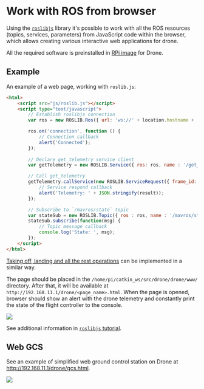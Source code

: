 # Work with ROS from browser

Using the [`roslibjs`](http://wiki.ros.org/roslibjs) library it's possible to work with all the ROS resources (topics, services, parameters) from JavaScript code within the browser, which allows creating various interactive web applications for drone.

All the required software is preinstalled in [RPi image](image.md) for Drone.

## Example

An example of a web page, working with `roslib.js`:

```html
<html>
	<script src="js/roslib.js"></script>
	<script type="text/javascript">
		// Establish roslibjs connection
		var ros = new ROSLIB.Ros({ url: 'ws://' + location.hostname + ':9090' });

		ros.on('connection', function () {
			// Connection callback
			alert('Connected');
		});
		
		// Declare get_telemetry service client
		var getTelemetry = new ROSLIB.Service({ ros: ros, name : '/get_telemetry', serviceType : 'drone/GetTelemetry' });

		// Call get_telemetry
		getTelemetry.callService(new ROSLIB.ServiceRequest({ frame_id: 'map' }), function(result) {
			// Service respond callback
			alert('Telemetry: ' + JSON.stringify(result));
		});

		// Subscribe to `/mavros/state` topic
		var stateSub = new ROSLIB.Topic({ ros : ros, name : '/mavros/state', messageType : 'mavros_msgs/State' });
		stateSub.subscribe(function(msg) {
			// Topic message callback
			console.log('State: ', msg);
		});
	</script>
</html>
```

[Taking off, landing and all the rest operations](programming.md) can be implemented in a similar way.

The page should be placed in the `/home/pi/catkin_ws/src/drone/drone/www/` directory. After that, it will be available at `http://192.168.11.1/drone/<page_name>.html`. When the page is opened, browser should show an alert with the drone telemetry and constantly print the state of the flight controller to the console.

<img src="../assets/js-ros.png" class="center zoom"/>

See additional information in [`roslibjs` tutorial](http://wiki.ros.org/roslibjs/Tutorials/BasicRosFunctionality).

## Web GCS

See an example of simplified web ground control station on Drone at http://192.168.11.1/drone/gcs.html.

<img src="../assets/web-gcs.png" class="center zoom"/>
